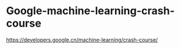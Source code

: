 # Google-machine-learning-crash-course   


https://developers.google.cn/machine-learning/crash-course/    

